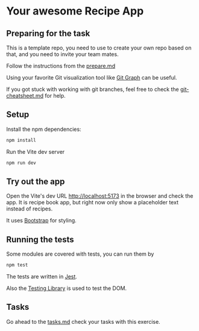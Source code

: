# Your awesome Recipe App

## Preparing for the task

This is a template repo, you need to use to create your own repo based on that,
and you need to invite your team mates.

Follow the instructions from the [prepare.md](./prepare.md)

Using your favorite Git visualization tool like
[Git Graph](https://marketplace.visualstudio.com/items?itemName=mhutchie.git-graph) 
can be useful.

If you got stuck with working with git branches, feel free to
check the [git-cheatsheet.md](./git-cheatsheet.md) for help.

## Setup

Install the npm dependencies:

```bash
npm install
```

Run the Vite dev server

```bash
npm run dev
```

## Try out the app

Open the Vite's dev URL [http://localhost:5173](http://localhost:5173) in the browser and check the app.
It is recipe book app, but right now only show a placeholder text instead of recipes.

It uses [Bootstrap](https://getbootstrap.com/docs/5.3/getting-started/introduction/) for styling.

## Running the tests

Some modules are covered with tests, you can run them by

```bash
npm test
```

The tests are written in [Jest](https://jestjs.io/docs/getting-started).

Also the [Testing Library](https://testing-library.com/docs/dom-testing-library/intro) 
is used to test the DOM.

## Tasks

Go ahead to the [tasks.md](./tasks.md) check your tasks with this exercise.